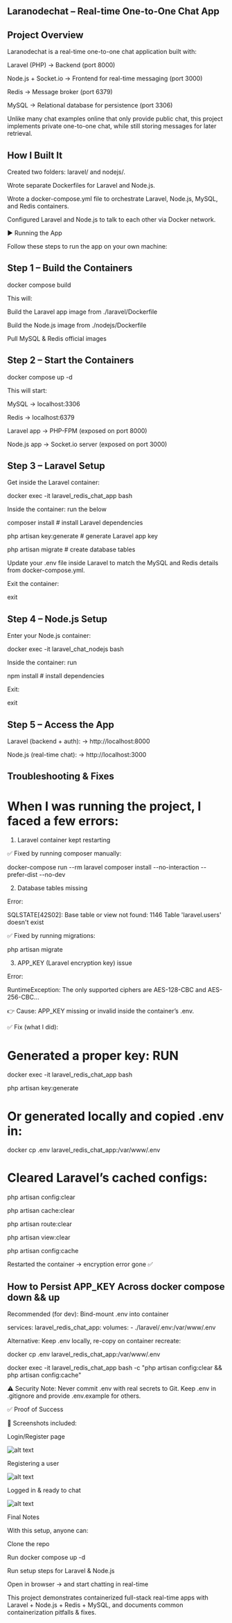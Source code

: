## Laranodechat – Real-time One-to-One Chat App

## Project Overview

Laranodechat is a real-time one-to-one chat application built with:

Laravel (PHP) → Backend (port 8000)

Node.js + Socket.io → Frontend for real-time messaging (port 3000)

Redis → Message broker (port 6379)

MySQL → Relational database for persistence (port 3306)

Unlike many chat examples online that only provide public chat, this project implements private one-to-one chat, while still storing messages for later retrieval.

##  How I Built It

Created two folders: laravel/ and nodejs/.

Wrote separate Dockerfiles for Laravel and Node.js.

Wrote a docker-compose.yml file to orchestrate Laravel, Node.js, MySQL, and Redis containers.

Configured Laravel and Node.js to talk to each other via Docker network.

▶️ Running the App

Follow these steps to run the app on your own machine:

## Step 1 – Build the Containers
docker compose build


This will:

Build the Laravel app image from ./laravel/Dockerfile

Build the Node.js image from ./nodejs/Dockerfile

Pull MySQL & Redis official images

## Step 2 – Start the Containers
docker compose up -d


This will start:

MySQL → localhost:3306

Redis → localhost:6379

Laravel app → PHP-FPM (exposed on port 8000)

Node.js app → Socket.io server (exposed on port 3000)

## Step 3 – Laravel Setup

Get inside the Laravel container:

docker exec -it laravel_redis_chat_app bash


Inside the container: run the below

composer install              # install Laravel dependencies

php artisan key:generate      # generate Laravel app key

php artisan migrate           # create database tables


Update your .env file inside Laravel to match the MySQL and Redis details from docker-compose.yml.

Exit the container:

exit

## Step 4 – Node.js Setup

Enter your Node.js container:

docker exec -it laravel_chat_nodejs bash


Inside the container: run

npm install   # install dependencies


Exit:

exit

## Step 5 – Access the App

Laravel (backend + auth): → http://localhost:8000

Node.js (real-time chat): → http://localhost:3000

## Troubleshooting & Fixes

# When I was running the project, I faced a few errors:

1. Laravel container kept restarting

✅ Fixed by running composer manually:

docker-compose run --rm laravel composer install --no-interaction --prefer-dist --no-dev

2. Database tables missing

Error:

SQLSTATE[42S02]: Base table or view not found: 1146 Table 'laravel.users' doesn't exist


✅ Fixed by running migrations:

php artisan migrate

3. APP_KEY (Laravel encryption key) issue

Error:

RuntimeException: The only supported ciphers are AES-128-CBC and AES-256-CBC...


👉 Cause: APP_KEY missing or invalid inside the container’s .env.

✅ Fix (what I did):

# Generated a proper key: RUN

docker exec -it laravel_redis_chat_app bash

php artisan key:generate

# Or generated locally and copied .env in:

docker cp .env laravel_redis_chat_app:/var/www/.env


# Cleared Laravel’s cached configs:

php artisan config:clear

php artisan cache:clear

php artisan route:clear

php artisan view:clear

php artisan config:cache


Restarted the container → encryption error gone ✅

## How to Persist APP_KEY Across docker compose down && up

Recommended (for dev): Bind-mount .env into container

services:
  laravel_redis_chat_app:
    volumes:
      - ./laravel/.env:/var/www/.env


Alternative: Keep .env locally, re-copy on container recreate:

docker cp .env laravel_redis_chat_app:/var/www/.env

docker exec -it laravel_redis_chat_app bash -c "php artisan config:clear && php artisan config:cache"


⚠️ Security Note: Never commit .env with real secrets to Git. Keep .env in .gitignore and provide .env.example for others.

✅ Proof of Success

📸 Screenshots included:

Login/Register page

![alt text](image.png)

Registering a user

![alt text](image-1.png)

Logged in & ready to chat

![alt text](image-2.png)

 Final Notes

With this setup, anyone can:

Clone the repo

Run docker compose up -d

Run setup steps for Laravel & Node.js

Open in browser → and start chatting in real-time 

This project demonstrates containerized full-stack real-time apps with Laravel + Node.js + Redis + MySQL, and documents common containerization pitfalls & fixes.